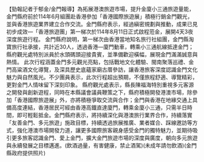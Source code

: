 【勁報記者于郁金/金門報導】為拓展港澳旅遊市場，提升金廈小三通旅遊量能，金門縣府前於114年6月組團赴香港參加「香港國際旅遊展」積極行銷金門觀光，並與香港旅遊業界建立合作交流。金門縣府表示，經過縝密規劃與推動，成果已見初步成效—「香港旅遊團」第一梯次於114年8月11日正式啟程蒞金，展開4天3夜深度旅遊行程。 金門縣府說明，第一梯次由香港當地知名旅行社組團，金門縣淘寶旅行社承接，共計近30人，透過香港—廈門動車，轉乘小三通航線抵達金門；縣府觀光處特別派員於水頭碼頭迎接貴賓，並準備歡迎橫幅，展現金門滿滿誠意與熱情。 此次行程涵蓋金門多元觀光亮點，包括戰地文化體驗、閩南聚落巡禮、金門高粱酒文化導覽，及深具歷史底蘊家廟古厝參訪，讓香港旅客深度認識金門文化魅力與自然風光。不少團員表示，此次行程超出預期，不僅旅程舒適、導覽精彩，更對金門人情味留下深刻印象。 縣府觀光處表示，縣長陳福海特別重視多元客源之開發與創新遊程，同時在本縣議會議員鞭策之下，縣府積極開發港澳市場，除參加「香港國際旅遊展」外，亦將積極爭取交流與合作；金門與香港在地緣交通上具備高度連結，香港居民可經由香港高鐵直達廈門，轉乘金廈小三通，只需半日時間，即可輕鬆抵金。金門縣府表示，將持續深化與港澳旅行業界合作，持續落實「友善金門、多元旅遊」施政目標，持續透過旅展推廣、業者媒合、踩線邀訪等方式，強化港澳市場開發力道，讓更多國際旅客親身感受金門的獨特魅力，並期待吸引更多旅客認識金門、愛上金門，擴大金門旅遊市場的深度與廣度，朝向多元旅遊與永續發展之目標邁進。(飲酒過量，有害健康，禁止酒駕)(未成年請勿飲酒)(金門縣政府提供照片)